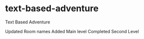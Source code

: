# text-based-adventure
Text Based Adventure

Updated Room names
Added Main level
Completed Second Level